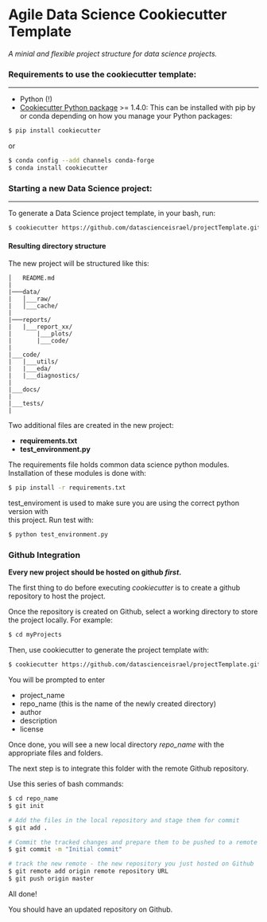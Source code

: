 # Agile Data Science Cookiecutter Template

_A minial and flexible project structure for data science projects._


### Requirements to use the cookiecutter template:
-----------
 - Python (!)
 - [Cookiecutter Python package](http://cookiecutter.readthedocs.org/en/latest/installation.html) >= 1.4.0: This can be installed with pip by or conda depending on how you manage your Python packages:

``` bash
$ pip install cookiecutter
```

or

``` bash
$ conda config --add channels conda-forge
$ conda install cookiecutter
```


### Starting a new Data Science project:
-----------

To generate a Data Science project template, in your bash, run:

```bash
$ cookiecutter https://github.com/datascienceisrael/projectTemplate.git
```

#### Resulting directory structure

The new project will be structured like this: 

```
│   README.md
|
|───data/
|   │___raw/
|   │___cache/
|
|───reports/
|   |___report_xx/
|       |___plots/
|       |___code/
|
|___code/
|   |___utils/
|   |___eda/
|   |___diagnostics/
|
|___docs/
|
|___tests/
|
```

Two additional files are created in the new project:

 + **requirements.txt**  
 + **test_environment.py**

The requirements file holds common data science python modules.
Installation of these modules is done with:

```bash
$ pip install -r requirements.txt
```

test_enviroment is used to make sure you are using the correct python version with  
this project. 
Run test with:

```bash
$ python test_environment.py
```


### Github Integration

**Every new project should be hosted on github *first*.**

The first thing to do before executing _cookiecutter_ is to create a github repository to host the project.

Once the repository is created on Github, select a working directory to store the project locally.
For example:

```bash
$ cd myProjects
```
Then, use cookiecutter to generate the project template with:

```bash
$ cookiecutter https://github.com/datascienceisrael/projectTemplate.git
```
You will be prompted to enter 

  + project_name    
  + repo_name       (this is the name of the newly created directory)
  + author
  + description
  + license 
  
Once done, you will see a new local directory *repo_name* with the appropriate files and folders.


The next step is to integrate this folder with the remote Github repository.  

Use this series of bash commands:

```bash
$ cd repo_name
$ git init

# Add the files in the local repository and stage them for commit
$ git add . 

# Commit the tracked changes and prepare them to be pushed to a remote repository
$ git commit -m "Initial commit" 

# track the new remote - the new repository you just hosted on Github
$ git remote add origin remote repository URL 
$ git push origin master
```

All done!

You should have an updated repository on Github.


